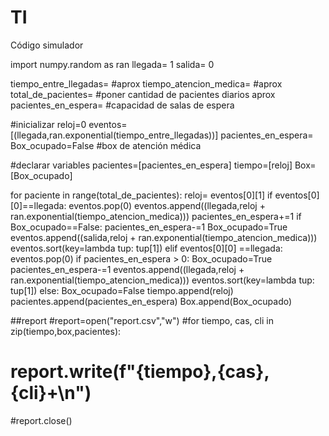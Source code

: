 # TI
Código simulador

import numpy.random as ran
llegada= 1
salida= 0

tiempo_entre_llegadas=     #aprox
tiempo_atencion_medica=     #aprox
total_de_pacientes=      #poner cantidad de pacientes diarios aprox
pacientes_en_espera=      #capacidad de salas de espera

#inicializar 
reloj=0
eventos=[(llegada,ran.exponential(tiempo_entre_llegadas))]
pacientes_en_espera=
Box_ocupado=False #box de atención médica

#declarar variables
pacientes=[pacientes_en_espera]
tiempo=[reloj]
Box=[Box_ocupado]


for paciente in range(total_de_pacientes):
    reloj= eventos[0][1]
    if eventos[0][0]==llegada:
        eventos.pop(0)
        eventos.append((llegada,reloj + ran.exponential(tiempo_atencion_medica)))
        pacientes_en_espera+=1
        if Box_ocupado==False:
            pacientes_en_espera-=1
            Box_ocupado=True
            eventos.append((salida,reloj + ran.exponential(tiempo_atencion_medica)))
        eventos.sort(key=lambda tup: tup[1])
    elif eventos[0][0] ==llegada:
        eventos.pop(0)
        if pacientes_en_espera > 0:
            Box_ocupado=True
            pacientes_en_espera-=1
            eventos.append((llegada,reloj + ran.exponential(tiempo_atencion_medica)))
            eventos.sort(key=lambda tup: tup[1])
        else:
            Box_ocupado=False
    tiempo.append(reloj)
    pacientes.append(pacientes_en_espera)
    Box.append(Box_ocupado)

##report
#report=open("report.csv","w")
#for tiempo, cas, cli in zip(tiempo,box,pacientes):
#   report.write(f"{tiempo},{cas},{cli}+\n")
#report.close()
